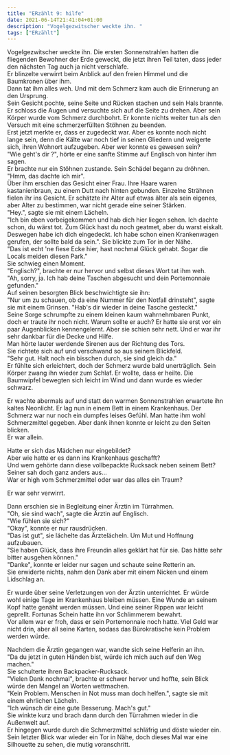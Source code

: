 ```yaml
---
title: "ERzählt 9: hilfe"
date: 2021-06-14T21:41:04+01:00
description: "Vogelgezwitscher weckte ihn. "
tags: ["ERzählt"]
---
```


Vogelgezwitscher weckte ihn. Die ersten Sonnenstrahlen hatten die fliegenden Bewohner der Erde geweckt, die jetzt ihren Teil taten, dass jeder den nächsten Tag auch ja nicht verschlafe.\
Er blinzelte verwirrt beim Anblick auf den freien Himmel und die Baumkronen über ihm.\
Dann tat ihm alles weh. Und mit dem Schmerz kam auch die Erinnerung an den Ursprung.\
Sein Gesicht pochte, seine Seite und Rücken stachen und sein Hals brannte.\
Er schloss die Augen und versuchte sich auf die Seite zu drehen. Aber sein Körper wurde vom Schmerz durchbohrt. Er konnte nichts weiter tun als den Versuch mit eine schmerzerfüllten Stöhnen zu beenden.\
Erst jetzt merkte er, dass er zugedeckt war. Aber es konnte noch nicht lange sein, denn die Kälte war noch tief in seinen Gliedern und weigerte sich, ihren Wohnort aufzugeben. Aber wer konnte es gewesen sein?\
"Wie geht's dir ?", hörte er eine sanfte Stimme auf Englisch von hinter ihm sagen.\
Er brachte nur ein Stöhnen zustande. Sein Schädel begann zu dröhnen.\
"Hmm, das dachte ich mir".\
Über ihm erschien das Gesicht einer Frau. Ihre Haare waren kastanienbraun, zu einem Dutt nach hinten gebunden. Einzelne Strähnen fielen ihr ins Gesicht. Er schätzte ihr Alter auf etwas älter als sein eigenes, aber Alter zu bestimmen, war nicht gerade eine seiner Stärken.\
"Hey.", sagte sie mit einem Lächeln.\
"Ich bin eben vorbeigekommen und hab dich hier liegen sehen. Ich dachte schon, du wärst tot. Zum Glück hast du noch geatmet, aber du warst eiskalt. Deswegen habe ich dich eingedeckt. Ich habe schon einen Krankenwagen gerufen, der sollte bald da sein.". Sie blickte zum Tor in der Nähe.\
"Das ist echt 'ne fiese Ecke hier, hast nochmal Glück gehabt. Sogar die Locals meiden diesen Park."\
Sie schwieg einen Moment.\
"Englisch?", brachte er nur hervor und selbst dieses Wort tat ihm weh.\
"Ah, sorry, ja. Ich hab deine Taschen abgesucht und dein Portemonnaie gefunden."\
Auf seinen besorgten Blick beschwichtigte sie ihn:\
"Nur um zu schauen, ob da eine Nummer für den Notfall drinsteht", sagte sie mit einem Grinsen. "Hab's dir wieder in deine Tasche gesteckt."\
Seine Sorge schrumpfte zu einem kleinen kaum wahrnehmbaren Punkt, doch er traute ihr noch nicht. Warum sollte er auch? Er hatte sie erst vor ein paar Augenblicken kennengelernt. Aber sie schien sehr nett. Und er war ihr sehr dankbar für die Decke und Hilfe.\
Man hörte lauter werdende Sirenen aus der Richtung des Tors.\
Sie richtete sich auf und verschwand so aus seinem Blickfeld.\
"Sehr gut. Halt noch ein bisschen durch, sie sind gleich da."\
Er fühlte sich erleichtert, doch der Schmerz wurde bald unerträglich. Sein Körper zwang ihn wieder zum Schlaf. Er wollte, dass er heilte. Die Baumwipfel bewegten sich leicht im Wind und dann wurde es wieder schwarz.

Er wachte abermals auf und statt den warmen Sonnenstrahlen erwartete ihn kaltes Neonlicht. Er lag nun in einem Bett in einem Krankenhaus. Der Schmerz war nur noch ein dumpfes leises Gefühl. Man hatte ihm wohl Schmerzmittel gegeben. Aber dank ihnen konnte er leicht zu den Seiten blicken.\
Er war allein.

Hatte er sich das Mädchen nur eingebildet?\
Aber wie hatte er es dann ins Krankenhaus geschafft?\
Und wem gehörte dann diese vollbepackte Rucksack neben seinem Bett?\
Seiner sah doch ganz anders aus...\
War er high vom Schmerzmittel oder war das alles ein Traum?

Er war sehr verwirrt.

Dann erschien sie in Begleitung einer Ärztin im Türrahmen.\
"Oh, sie sind wach", sagte die Ärztin auf Englisch.\
"Wie fühlen sie sich?"\
"Okay", konnte er nur rausdrücken.\
"Das ist gut", sie lächelte das Ärztelächeln. Um Mut und Hoffnung aufzubauen.\
"Sie haben Glück, dass ihre Freundin alles geklärt hat für sie. Das hätte sehr bitter ausgehen können."\
"Danke", konnte er leider nur sagen und schaute seine Retterin an.\
Sie erwiderte nichts, nahm den Dank aber mit einem Nicken und einem Lidschlag an.

Er wurde über seine Verletzungen von der Ärztin unterrichtet. Er würde wohl einige Tage im Krankenhaus bleiben müssen. Eine Wunde an seinem Kopf hatte genäht werden müssen. Und eine seiner Rippen war leicht geprellt. Fortunas Schein hatte ihn vor Schlimmerem bewahrt.\
Vor allem war er froh, dass er sein Portemonnaie noch hatte. Viel Geld war nicht drin, aber all seine Karten, sodass das Bürokratische kein Problem werden würde.

Nachdem die Ärztin gegangen war, wandte sich seine Helferin an ihn.\
"Da du jetzt in guten Händen bist, würde ich mich auch auf den Weg machen."\
Sie schulterte ihren Backpacker-Rucksack.\
"Vielen Dank nochmal", brachte er schwer hervor und hoffte, sein Blick würde den Mangel an Worten wettmachen.\
"Kein Problem. Menschen in Not muss man doch helfen.", sagte sie mit einem ehrlichen Lächeln.\
"Ich wünsch dir eine gute Besserung. Mach's gut."\
Sie winkte kurz und brach dann durch den Türrahmen wieder in die Außenwelt auf.\
Er hingegen wurde durch die Schmerzmittel schläfrig und döste wieder ein. Sein letzter Blick war wieder ein Tor in Nähe, doch dieses Mal war eine Silhouette zu sehen, die mutig voranschritt.

